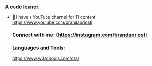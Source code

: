 ### A code leaner. 

- 📝 I have a YouTube channel for TI content https://www.youtube.com/brandaoriosti

  ### Connect with me: (https://instagram.com/brandaoriosti

  ### Languages and Tools:
  
  https://www.w3schools.com/css/ 
